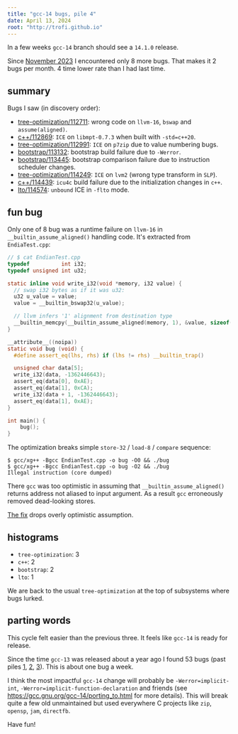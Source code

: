```yaml
---
title: "gcc-14 bugs, pile 4"
date: April 13, 2024
root: "http://trofi.github.io"
---
```


In a few weeks `gcc-14` branch should see a `14.1.0` release.

Since [November 2023](/posts/306-gcc-14-bug-pile-3.html) I encountered
only 8 more bugs. That makes it 2 bugs per month. 4 time lower rate than
I had last time.

## summary

Bugs I saw (in discovery order):

- [tree-optimization/112711](https://gcc.gnu.org/PR112711): wrong code
  on `llvm-16`, `bswap` and `assume(aligned)`.
- [c++/112869](https://gcc.gnu.org/PR112869): `ICE` on `libmpt-0.7.3`
  when built with `-std=c++20`.
- [tree-optimization/112991](https://gcc.gnu.org/PR112991): `ICE` on
  `p7zip` due to value numbering bugs.
- [bootstrap/113132](https://gcc.gnu.org/PR113132): bootstrap build
  failure due to `-Werror`.
- [bootstrap/113445](https://gcc.gnu.org/PR113445): bootstrap comparison
  failure due to instruction scheduler changes.
- [tree-optimization/114249](https://gcc.gnu.org/PR114249): `ICE` on
  `lvm2` (wrong type transform in `SLP`).
- [c++/114439](https://gcc.gnu.org/PR114439): `icu4c` build failure due
  to the initialization changes in `c++`.
- [lto/114574](https://gcc.gnu.org/PR114574): `unbound` ICE in `-flto`
  mode.

## fun bug

Only one of 8 bug was a runtime failure on `llvm-16` in
`__builtin_assume_aligned()` handling code. It's extracted from
`EndiaTest.cpp`:

```c
// $ cat EndianTest.cpp
typedef          int i32;
typedef unsigned int u32;

static inline void write_i32(void *memory, i32 value) {
  // swap i32 bytes as if it was u32:
  u32 u_value = value;
  value = __builtin_bswap32(u_value);

  // llvm infers '1' alignment from destination type
  __builtin_memcpy(__builtin_assume_aligned(memory, 1), &value, sizeof(value));
}

__attribute__((noipa))
static void bug (void) {
  #define assert_eq(lhs, rhs) if (lhs != rhs) __builtin_trap()

  unsigned char data[5];
  write_i32(data, -1362446643);
  assert_eq(data[0], 0xAE);
  assert_eq(data[1], 0xCA);
  write_i32(data + 1, -1362446643);
  assert_eq(data[1], 0xAE);
}

int main() {
    bug();
}
```

The optimization breaks simple `store-32` / `load-8` / `compare`
sequence:

```
$ gcc/xg++ -Bgcc EndianTest.cpp -o bug -O0 && ./bug
$ gcc/xg++ -Bgcc EndianTest.cpp -o bug -O2 && ./bug
Illegal instruction (core dumped)
```

There `gcc` was too optimistic in assuming that
`__builtin_assume_aligned()` returns address not aliased to input
argument. As a result `gcc` erroneously removed dead-looking stores.

[The fix](https://gcc.gnu.org/git/?p=gcc.git;a=commitdiff;h=302461ad9a04d82fee904bddac69811d13d5bb6a)
drops overly optimistic assumption.

## histograms

- `tree-optimization`: 3
- `c++`: 2
- `bootstrap`: 2
- `lto`: 1

We are back to the usual `tree-optimization` at the top of subsystems
where bugs lurked.

## parting words

This cycle felt easier than the previous three. It feels like `gcc-14`
is ready for release.

Since the time `gcc-13` was released about a year ago I found 53 bugs
(past piles
[1](/posts/291-gcc-14-bugs-pile-1.html),
[2](/posts/296-gcc-14-bugs-pile-2.html),
[3](/posts/306-gcc-14-bug-pile-3.html)).
This is about one bug a week.

I think the most impactful `gcc-14` change will probably be
`-Werror=implicit-int`, `-Werror=implicit-function-declaration` and
friends (see <https://gcc.gnu.org/gcc-14/porting_to.html> for more
details). This will break quite a few old unmaintained but used
everywhere C projects like `zip`, `opensp`, `jam`, `directfb`.

Have fun!
